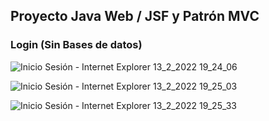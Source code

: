 
## Proyecto Java Web / JSF y Patrón MVC
### Login (Sin Bases de datos)

![Inicio Sesión - Internet Explorer 13_2_2022 19_24_06](https://user-images.githubusercontent.com/88462536/153778310-118f4bb3-84c4-464b-ab40-e78551e3ac5c.png)

![Inicio Sesión - Internet Explorer 13_2_2022 19_25_03](https://user-images.githubusercontent.com/88462536/153778316-f124a4b6-97c6-4ed9-9d92-e1ffe900d7a3.png)

![Inicio Sesión - Internet Explorer 13_2_2022 19_25_33](https://user-images.githubusercontent.com/88462536/153778323-028d30cc-2835-42af-928d-66d67c56dd18.png)
